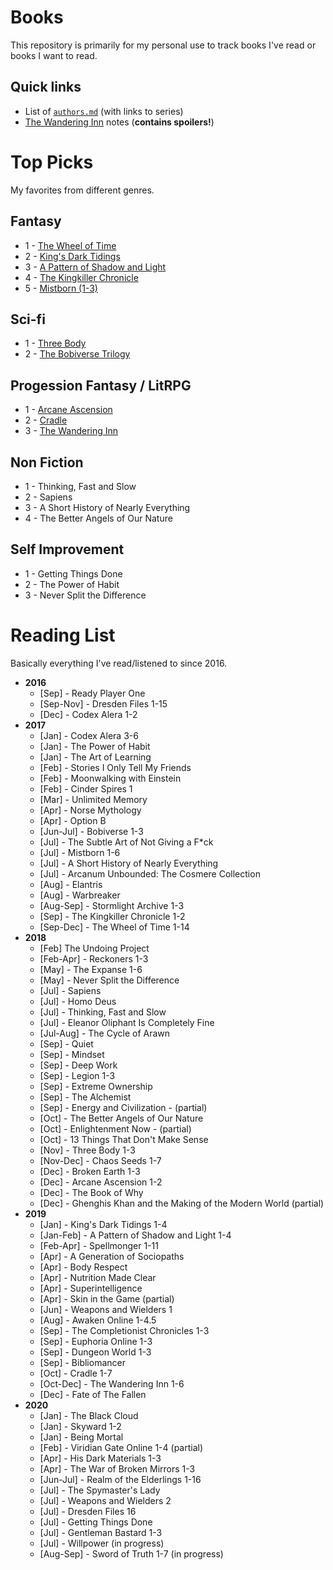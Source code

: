 # Books

This repository is primarily for my personal use to track books I've read or books I want to read.

## Quick links

- List of [`authors.md`](authors.md) (with links to series)
- [The Wandering Inn](fiction/fantasy/lit-rpg/wandering-inn/notes.md) notes (**contains spoilers!**)

# Top Picks

My favorites from different genres.

## Fantasy

- 1 - [The Wheel of Time](fiction/fantasy/wheel-of-time.md)
- 2 - [King's Dark Tidings](fiction/fantasy/kings-dark-tidings.md)
- 3 - [A Pattern of Shadow and Light](fiction/fantasy/pattern-of-shadow-and-light.md)
- 4 - [The Kingkiller Chronicle](fiction/fantasy/kingkiller-chronicle.md)
- 5 - [Mistborn (1-3)](fiction/fantasy/mistborn.md)

## Sci-fi

- 1 - [Three Body](fiction/sci-fi/three-body.md)
- 2 - [The Bobiverse Trilogy](fiction/sci-fi/bobiverse.md)

## Progession Fantasy / LitRPG

- 1 - [Arcane Ascension](fiction/fantasy/arcane-ascension.md)
- 2 - [Cradle](fiction/fantasy/lit-rpg/cradle.md)
- 3 - [The Wandering Inn](fiction/fantasy/lit-rpg/wandering-inn.md)

## Non Fiction

- 1 - Thinking, Fast and Slow
- 2 - Sapiens
- 3 - A Short History of Nearly Everything
- 4 - The Better Angels of Our Nature

## Self Improvement

- 1 - Getting Things Done
- 2 - The Power of Habit
- 3 - Never Split the Difference

# Reading List

Basically everything I've read/listened to since 2016.

- **2016**
  - [Sep] - Ready Player One
  - [Sep-Nov] - Dresden Files 1-15
  - [Dec] - Codex Alera 1-2
- **2017**
  - [Jan] - Codex Alera 3-6
  - [Jan] - The Power of Habit
  - [Jan] - The Art of Learning
  - [Feb] - Stories I Only Tell My Friends
  - [Feb] - Moonwalking with Einstein
  - [Feb] - Cinder Spires 1
  - [Mar] - Unlimited Memory
  - [Apr] - Norse Mythology
  - [Apr] - Option B
  - [Jun-Jul] - Bobiverse 1-3
  - [Jul] - The Subtle Art of Not Giving a F*ck
  - [Jul] - Mistborn 1-6
  - [Jul] - A Short History of Nearly Everything
  - [Jul] - Arcanum Unbounded: The Cosmere Collection
  - [Aug] - Elantris
  - [Aug] - Warbreaker
  - [Aug-Sep] - Stormlight Archive 1-3
  - [Sep] - The Kingkiller Chronicle 1-2
  - [Sep-Dec] - The Wheel of Time 1-14
- **2018**
  - [Feb] The Undoing Project
  - [Feb-Apr] - Reckoners 1-3
  - [May] - The Expanse 1-6
  - [May] - Never Split the Difference
  - [Jul] - Sapiens
  - [Jul] - Homo Deus
  - [Jul] - Thinking, Fast and Slow
  - [Jul] - Eleanor Oliphant Is Completely Fine
  - [Jul-Aug] - The Cycle of Arawn
  - [Sep] - Quiet
  - [Sep] - Mindset
  - [Sep] - Deep Work
  - [Sep] - Legion 1-3
  - [Sep] - Extreme Ownership
  - [Sep] - The Alchemist
  - [Sep] - Energy and Civilization - (partial)
  - [Oct] - The Better Angels of Our Nature
  - [Oct] - Enlightenment Now - (partial)
  - [Oct] - 13 Things That Don't Make Sense
  - [Nov] - Three Body 1-3
  - [Nov-Dec] - Chaos Seeds 1-7
  - [Dec] - Broken Earth 1-3
  - [Dec] - Arcane Ascension 1-2
  - [Dec] - The Book of Why  
  - [Dec] - Ghenghis Khan and the Making of the Modern World (partial)    
- **2019**
  - [Jan] - King's Dark Tidings 1-4
  - [Jan-Feb] - A Pattern of Shadow and Light 1-4
  - [Feb-Apr] - Spellmonger 1-11
  - [Apr] - A Generation of Sociopaths
  - [Apr] - Body Respect
  - [Apr] - Nutrition Made Clear
  - [Apr] - Superintelligence
  - [Apr] - Skin in the Game (partial)
  - [Jun] - Weapons and Wielders 1
  - [Aug] - Awaken Online 1-4.5
  - [Sep] - The Completionist Chronicles 1-3
  - [Sep] - Euphoria Online 1-3
  - [Sep] - Dungeon World 1-3
  - [Sep] - Bibliomancer
  - [Oct] - Cradle 1-7
  - [Oct-Dec] - The Wandering Inn 1-6
  - [Dec] - Fate of The Fallen
- **2020**
  - [Jan] - The Black Cloud
  - [Jan] - Skyward 1-2
  - [Jan] - Being Mortal
  - [Feb] - Viridian Gate Online 1-4 (partial)
  - [Apr] - His Dark Materials 1-3
  - [Apr] - The War of Broken Mirrors 1-3
  - [Jun-Jul] - Realm of the Elderlings 1-16
  - [Jul] - The Spymaster's Lady
  - [Jul] - Weapons and Wielders 2
  - [Jul] - Dresden Files 16
  - [Jul] - Getting Things Done
  - [Jul] - Gentleman Bastard 1-3
  - [Jul] - Willpower (in progress)
  - [Aug-Sep] - Sword of Truth 1-7 (in progress)
